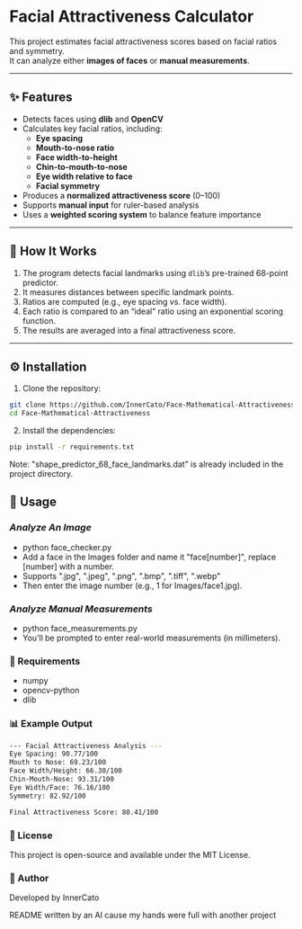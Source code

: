 # Facial Attractiveness Calculator

This project estimates facial attractiveness scores based on facial ratios and symmetry.  
It can analyze either **images of faces** or **manual measurements**.

---

## ✨ Features

- Detects faces using **dlib** and **OpenCV**
- Calculates key facial ratios, including:
  - **Eye spacing**
  - **Mouth-to-nose ratio**
  - **Face width-to-height**
  - **Chin-to-mouth-to-nose**
  - **Eye width relative to face**
  - **Facial symmetry**
- Produces a **normalized attractiveness score** (0–100)
- Supports **manual input** for ruler-based analysis
- Uses a **weighted scoring system** to balance feature importance

---

## 🧠 How It Works

1. The program detects facial landmarks using `dlib`’s pre-trained 68-point predictor.
2. It measures distances between specific landmark points.
3. Ratios are computed (e.g., eye spacing vs. face width).
4. Each ratio is compared to an “ideal” ratio using an exponential scoring function.
5. The results are averaged into a final attractiveness score.

---

## ⚙️ Installation

1. Clone the repository:
```bash
git clone https://github.com/InnerCato/Face-Mathematical-Attractiveness.git  
cd Face-Mathematical-Attractiveness
```

2. Install the dependencies:
```bash
pip install -r requirements.txt
```

Note: "shape_predictor_68_face_landmarks.dat" is already included in the project directory.


## 🚀 Usage

### *Analyze An Image*  

- python face_checker.py
- Add a face in the Images folder and name it "face[number]", replace [number] with a number.
- Supports ".jpg", ".jpeg", ".png", ".bmp", ".tiff", ".webp"
- Then enter the image number (e.g., 1 for Images/face1.jpg).


### *Analyze Manual Measurements*  

- python face_measurements.py
- You’ll be prompted to enter real-world measurements (in millimeters).  

### 🧩 Requirements
- numpy  
- opencv-python  
- dlib


### 📊 Example Output 

```bash
--- Facial Attractiveness Analysis ---
Eye Spacing: 90.77/100
Mouth to Nose: 69.23/100
Face Width/Height: 66.30/100
Chin-Mouth-Nose: 93.31/100
Eye Width/Face: 76.16/100
Symmetry: 82.92/100

Final Attractiveness Score: 80.41/100
```

### 🧾 License  
This project is open-source and available under the MIT License.

### 👤 Author  
Developed by InnerCato

README written by an AI cause my hands were full with another project